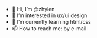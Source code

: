 - 👋 Hi, I’m @zhylen
- 👀 I’m interested in ux/ui design
- 🌱 I’m currently learning html/css
- 📫 How to reach me: by e-mail

<!---
zhylen/zhylen is a ✨ special ✨ repository because its `README.md` (this file) appears on your GitHub profile.
You can click the Preview link to take a look at your changes.
--->
